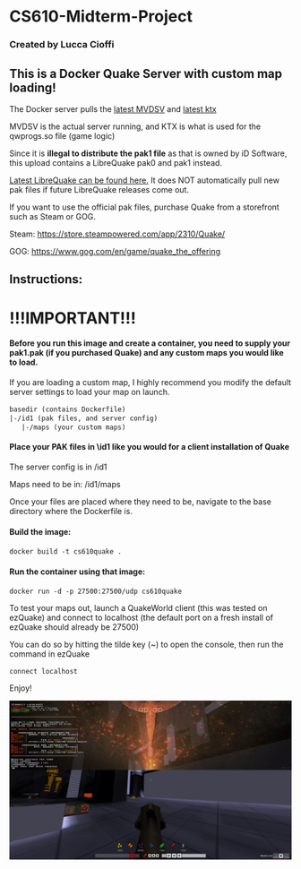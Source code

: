 # CS610-Midterm-Project
### Created by Lucca Cioffi

## This is a Docker Quake Server with custom map loading!

The Docker server pulls the [latest MVDSV](https://github.com/QW-Group/mvdsv/releases/latest/) and [latest ktx](https://github.com/QW-Group/ktx/releases/latest)

MVDSV is the actual server running, and KTX is what is used for the qwprogs.so file (game logic)

Since it is **illegal to distribute the pak1 file** as that is owned by iD Software, this upload contains a LibreQuake pak0 and pak1 instead. 

[Latest LibreQuake can be found here.](https://github.com/lavenderdotpet/LibreQuake/releases/latest)
It does NOT automatically pull new pak files if future LibreQuake releases come out.

If you want to use the official pak files, purchase Quake from a storefront such as Steam or GOG.

Steam: https://store.steampowered.com/app/2310/Quake/

GOG: https://www.gog.com/en/game/quake_the_offering

## Instructions:

# !!!IMPORTANT!!! 

#### Before you run this image and create a container, you need to supply your pak1.pak (if you purchased Quake) and any custom maps you would like to load. 
If you are loading a custom map, I highly recommend you modify the default server settings to load your map on launch.
```
basedir (contains Dockerfile)
|-/id1 (pak files, and server config)
   |-/maps (your custom maps)
```
#### Place your PAK files in \id1 like you would for a client installation of Quake

The server config is in /id1

Maps need to be in: /id1/maps

Once your files are placed where they need to be, navigate to the base directory where the Dockerfile is.

#### Build the image:
```
docker build -t cs610quake .
``` 

#### Run the container using that image:
```
docker run -d -p 27500:27500/udp cs610quake
```

To test your maps out, launch a QuakeWorld client (this was tested on ezQuake) and connect to localhost (the default port on a fresh install of ezQuake should already be 27500)

You can do so by hitting the tilde key (~) to open the console, then run the command in ezQuake
```
connect localhost
```

Enjoy!

![Lucca loaded into his server on a custom map](coolcubes-server.png)
